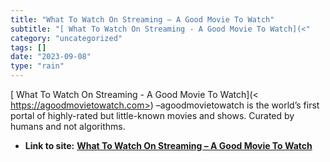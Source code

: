 ```yaml
---
title: "What To Watch On Streaming – A Good Movie To Watch"
subtitle: "[ What To Watch On Streaming - A Good Movie To Watch](<"
category: "uncategorized"
tags: []
date: "2023-09-08"
type: "rain"
---
```

[ What To Watch On Streaming - A Good Movie To Watch](<
https://agoodmovietowatch.com>) –agoodmovietowatch is the world’s first portal
of highly-rated but little-known movies and shows. Curated by humans and not
algorithms.


* **Link to site:** **[What To Watch On Streaming – A Good Movie To Watch](None)**